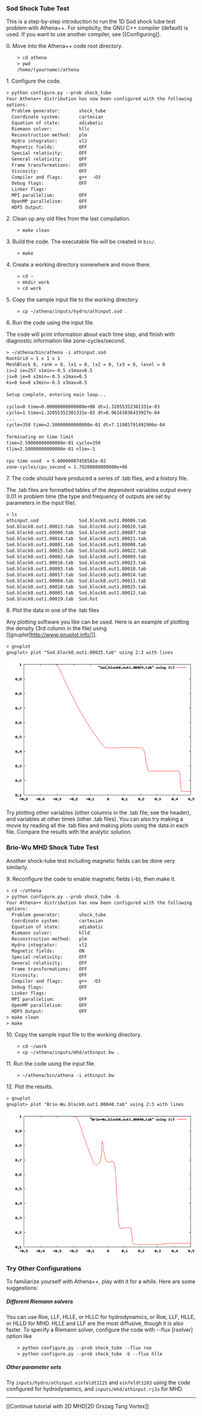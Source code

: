 ### Sod Shock Tube Test

This is a step-by-step introduction to run the 1D Sod shock tube test problem with Athena++. For simplicity, the GNU C++ compiler (default) is used. If you want to use another compiler, see [[Configuring]].

0\. Move into the Athena++ code root directory.
```
    > cd athena
    > pwd
    /home/(yourname)/athena
```
1\. Configure the code.
```
> python configure.py --prob shock_tube
Your Athena++ distribution has now been configured with the following options:
  Problem generator:       shock_tube
  Coordinate system:       cartesian
  Equation of state:       adiabatic
  Riemann solver:          hllc
  Reconstruction method:   plm
  Hydro integrator:        vl2
  Magnetic fields:         OFF
  Special relativity:      OFF
  General relativity:      OFF
  Frame transformations:   OFF
  Viscosity:               OFF
  Compiler and flags:      g++  -O3
  Debug flags:             OFF
  Linker flags:
  MPI parallelism:         OFF
  OpenMP parallelism:      OFF
  HDF5 Output:             OFF
```

2\. Clean up any old files from the last compilation.
```
    > make clean
```
3\. Build the code. The executable file will be created in `bin/`.
```
    > make
```
4\. Create a working directory somewhere and move there.
```
    > cd ~
    > mkdir work
    > cd work
```
5\. Copy the sample input file to the working directory.
```
    > cp ~/athena/inputs/hydro/athinput.sod .
```
6\. Run the code using the input file.

The code will print information about each time step, and finish with diagnostic information like zone-cycles/second.
```
> ~/athena/bin/athena -i athinput.sod
RootGrid = 1 x 1 x 1
MeshBlock 0, rank = 0, lx1 = 0, lx2 = 0, lx3 = 0, level = 0
is=2 ie=257 x1min=-0.5 x1max=0.5
js=0 je=0 x2min=-0.5 x2max=0.5
ks=0 ke=0 x3min=-0.5 x3max=0.5

Setup complete, entering main loop...

cycle=0 time=0.00000000000000e+00 dt=1.32055352301331e-03
cycle=1 time=1.32055352301331e-03 dt=8.96163836433927e-04
...
cycle=350 time=2.50000000000000e-01 dt=7.11985791492906e-04

Terminating on time limit
time=2.50000000000000e-01 cycle=350
tlim=2.50000000000000e-01 nlim=-1

cpu time used  = 5.00000007450581e-02
zone-cycles/cpu_second = 1.79200000000000e+06
```

7\. The code should have produced a series of .tab files, and a history file.

The .tab files are formatted tables of the dependent variables output every 0.01 in problem time (the type and frequency of outputs are set by parameters in the input file).

```
> ls
athinput.sod               Sod.block0.out1.00006.tab  Sod.block0.out1.00013.tab  Sod.block0.out1.00020.tab
Sod.block0.out1.00000.tab  Sod.block0.out1.00007.tab  Sod.block0.out1.00014.tab  Sod.block0.out1.00021.tab
Sod.block0.out1.00001.tab  Sod.block0.out1.00008.tab  Sod.block0.out1.00015.tab  Sod.block0.out1.00022.tab
Sod.block0.out1.00002.tab  Sod.block0.out1.00009.tab  Sod.block0.out1.00016.tab  Sod.block0.out1.00023.tab
Sod.block0.out1.00003.tab  Sod.block0.out1.00010.tab  Sod.block0.out1.00017.tab  Sod.block0.out1.00024.tab
Sod.block0.out1.00004.tab  Sod.block0.out1.00011.tab  Sod.block0.out1.00018.tab  Sod.block0.out1.00025.tab
Sod.block0.out1.00005.tab  Sod.block0.out1.00012.tab  Sod.block0.out1.00019.tab  Sod.hst
```

8\. Plot the data in one of the .tab files

Any plotting software you like can be used. Here is an example of plotting the density (3rd column in the file) using [[gnuplot|http://www.gnuplot.info/]].

```
> gnuplot
gnuplot> plot "Sod.block0.out1.00025.tab" using 2:3 with lines
```
![Sod Test Result](images/sod.png)

Try plotting other variables (other columns in the .tab file; see the header), and variables at other times (other .tab files). You can also try making a movie by reading all the .tab files and making plots using the data in each file. Compare the results with the analytic solution.

### Brio-Wu MHD Shock Tube Test
Another shock-tube test including magnetic fields can be done very similarly.

9\. Reconfigure the code to enable magnetic fields (-b), then make it.
```
> cd ~/athena
> python configure.py --prob shock_tube -b
Your Athena++ distribution has now been configured with the following options:
  Problem generator:       shock_tube
  Coordinate system:       cartesian
  Equation of state:       adiabatic
  Riemann solver:          hlld
  Reconstruction method:   plm
  Hydro integrator:        vl2
  Magnetic fields:         ON
  Special relativity:      OFF
  General relativity:      OFF
  Frame transformations:   OFF
  Viscosity:               OFF
  Compiler and flags:      g++  -O3
  Debug flags:             OFF
  Linker flags:
  MPI parallelism:         OFF
  OpenMP parallelism:      OFF
  HDF5 Output:             OFF
> make clean
> make
```

10\. Copy the sample input file to the working directory.
```
    > cd ~/work
    > cp ~/athena/inputs/mhd/athinput.bw .
```
11\. Run the code using the input file.
```
    > ~/athena/bin/athena -i athinput.bw
```
12\. Plot the results.
```
> gnuplot
gnuplot> plot "Brio-Wu.block0.out1.00040.tab" using 2:3 with lines
```
![Brio-Wu Test Result](images/bw.png)

### Try Other Configurations
To familiarize yourself with Athena++, play with it for a while. Here are some suggestions:

##### Different Riemann solvers

You can use Roe, LLF, HLLE, or HLLC for hydrodynamics, or Roe, LLF, HLLE, or HLLD for MHD. HLLE and LLF are the most diffusive, though it is also faster. To specify a Riemann solver, configure the code with --flux [rsolver] option like
```
    > python configure.py --prob shock_tube --flux roe
    > python configure.py --prob shock_tube -b --flux hlle
```
##### Other parameter sets

Try `inputs/hydro/athinput.einfeldt1125` and `einfeldt1203` using the code configured for hydrodynamics, and `inputs/mhd/athinput.rj2a` for MHD.

---

[[Continue tutorial with 2D MHD|2D Orszag Tang Vortex]]
